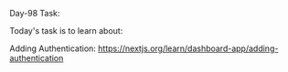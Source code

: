 Day-98 Task:

Today's task is to learn about:

Adding Authentication: https://nextjs.org/learn/dashboard-app/adding-authentication